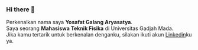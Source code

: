 ### Hi there 👋

Perkenalkan nama saya **Yosafat Galang Aryasatya**.\
Saya seorang **Mahasiswa Teknik Fisika** di Universitas Gadjah Mada.\
Jika kamu tertarik untuk berkenalan denganku, silakan ikuti akun [Linkedin](www.linkedin.com/in/yg-aryasatya)ku ya.

